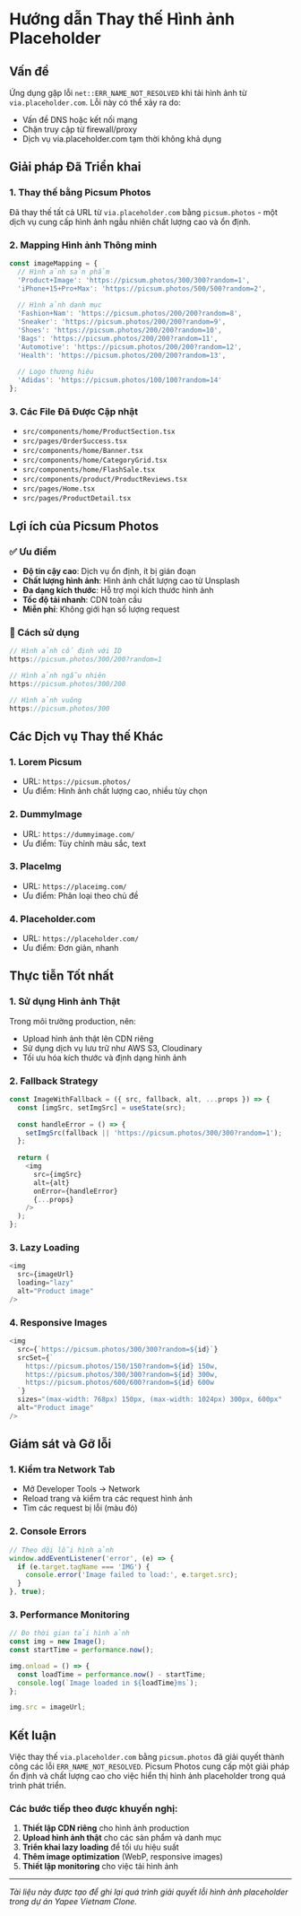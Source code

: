 # Hướng dẫn Thay thế Hình ảnh Placeholder

## Vấn đề

Ứng dụng gặp lỗi `net::ERR_NAME_NOT_RESOLVED` khi tải hình ảnh từ `via.placeholder.com`. Lỗi này có thể xảy ra do:

- Vấn đề DNS hoặc kết nối mạng
- Chặn truy cập từ firewall/proxy
- Dịch vụ via.placeholder.com tạm thời không khả dụng

## Giải pháp Đã Triển khai

### 1. Thay thế bằng Picsum Photos

Đã thay thế tất cả URL từ `via.placeholder.com` bằng `picsum.photos` - một dịch vụ cung cấp hình ảnh ngẫu nhiên chất lượng cao và ổn định.

### 2. Mapping Hình ảnh Thông minh

```javascript
const imageMapping = {
  // Hình ảnh sản phẩm
  'Product+Image': 'https://picsum.photos/300/300?random=1',
  'iPhone+15+Pro+Max': 'https://picsum.photos/500/500?random=2',
  
  // Hình ảnh danh mục
  'Fashion+Nam': 'https://picsum.photos/200/200?random=8',
  'Sneaker': 'https://picsum.photos/200/200?random=9',
  'Shoes': 'https://picsum.photos/200/200?random=10',
  'Bags': 'https://picsum.photos/200/200?random=11',
  'Automotive': 'https://picsum.photos/200/200?random=12',
  'Health': 'https://picsum.photos/200/200?random=13',
  
  // Logo thương hiệu
  'Adidas': 'https://picsum.photos/100/100?random=14'
};
```

### 3. Các File Đã Được Cập nhật

- `src/components/home/ProductSection.tsx`
- `src/pages/OrderSuccess.tsx`
- `src/components/home/Banner.tsx`
- `src/components/home/CategoryGrid.tsx`
- `src/components/home/FlashSale.tsx`
- `src/components/product/ProductReviews.tsx`
- `src/pages/Home.tsx`
- `src/pages/ProductDetail.tsx`

## Lợi ích của Picsum Photos

### ✅ Ưu điểm

- **Độ tin cậy cao**: Dịch vụ ổn định, ít bị gián đoạn
- **Chất lượng hình ảnh**: Hình ảnh chất lượng cao từ Unsplash
- **Đa dạng kích thước**: Hỗ trợ mọi kích thước hình ảnh
- **Tốc độ tải nhanh**: CDN toàn cầu
- **Miễn phí**: Không giới hạn số lượng request

### 🔧 Cách sử dụng

```javascript
// Hình ảnh cố định với ID
https://picsum.photos/300/200?random=1

// Hình ảnh ngẫu nhiên
https://picsum.photos/300/200

// Hình ảnh vuông
https://picsum.photos/300
```

## Các Dịch vụ Thay thế Khác

### 1. Lorem Picsum
- URL: `https://picsum.photos/`
- Ưu điểm: Hình ảnh chất lượng cao, nhiều tùy chọn

### 2. DummyImage
- URL: `https://dummyimage.com/`
- Ưu điểm: Tùy chỉnh màu sắc, text

### 3. PlaceImg
- URL: `https://placeimg.com/`
- Ưu điểm: Phân loại theo chủ đề

### 4. Placeholder.com
- URL: `https://placeholder.com/`
- Ưu điểm: Đơn giản, nhanh

## Thực tiễn Tốt nhất

### 1. Sử dụng Hình ảnh Thật

Trong môi trường production, nên:
- Upload hình ảnh thật lên CDN riêng
- Sử dụng dịch vụ lưu trữ như AWS S3, Cloudinary
- Tối ưu hóa kích thước và định dạng hình ảnh

### 2. Fallback Strategy

```javascript
const ImageWithFallback = ({ src, fallback, alt, ...props }) => {
  const [imgSrc, setImgSrc] = useState(src);
  
  const handleError = () => {
    setImgSrc(fallback || 'https://picsum.photos/300/300?random=1');
  };
  
  return (
    <img 
      src={imgSrc} 
      alt={alt} 
      onError={handleError}
      {...props} 
    />
  );
};
```

### 3. Lazy Loading

```javascript
<img 
  src={imageUrl}
  loading="lazy"
  alt="Product image"
/>
```

### 4. Responsive Images

```javascript
<img 
  src={`https://picsum.photos/300/300?random=${id}`}
  srcSet={`
    https://picsum.photos/150/150?random=${id} 150w,
    https://picsum.photos/300/300?random=${id} 300w,
    https://picsum.photos/600/600?random=${id} 600w
  `}
  sizes="(max-width: 768px) 150px, (max-width: 1024px) 300px, 600px"
  alt="Product image"
/>
```

## Giám sát và Gỡ lỗi

### 1. Kiểm tra Network Tab

- Mở Developer Tools → Network
- Reload trang và kiểm tra các request hình ảnh
- Tìm các request bị lỗi (màu đỏ)

### 2. Console Errors

```javascript
// Theo dõi lỗi hình ảnh
window.addEventListener('error', (e) => {
  if (e.target.tagName === 'IMG') {
    console.error('Image failed to load:', e.target.src);
  }
}, true);
```

### 3. Performance Monitoring

```javascript
// Đo thời gian tải hình ảnh
const img = new Image();
const startTime = performance.now();

img.onload = () => {
  const loadTime = performance.now() - startTime;
  console.log(`Image loaded in ${loadTime}ms`);
};

img.src = imageUrl;
```

## Kết luận

Việc thay thế `via.placeholder.com` bằng `picsum.photos` đã giải quyết thành công các lỗi `ERR_NAME_NOT_RESOLVED`. Picsum Photos cung cấp một giải pháp ổn định và chất lượng cao cho việc hiển thị hình ảnh placeholder trong quá trình phát triển.

### Các bước tiếp theo được khuyến nghị:

1. **Thiết lập CDN riêng** cho hình ảnh production
2. **Upload hình ảnh thật** cho các sản phẩm và danh mục
3. **Triển khai lazy loading** để tối ưu hiệu suất
4. **Thêm image optimization** (WebP, responsive images)
5. **Thiết lập monitoring** cho việc tải hình ảnh

---

*Tài liệu này được tạo để ghi lại quá trình giải quyết lỗi hình ảnh placeholder trong dự án Yapee Vietnam Clone.*